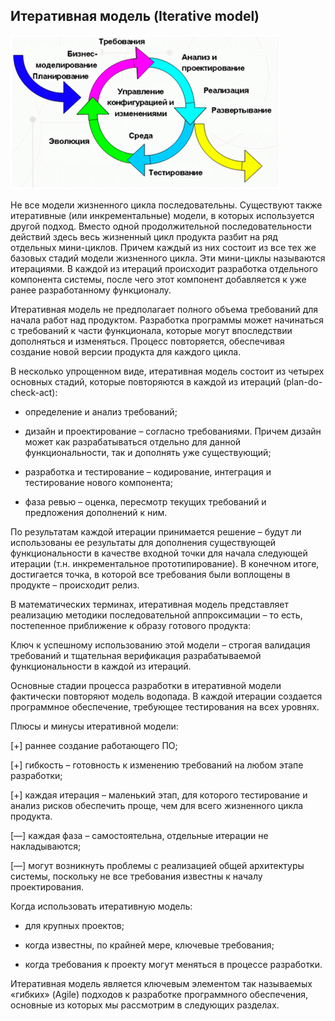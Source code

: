 ## Итеративная модель (Iterative model)

![](../img/img_6.png)

Не все модели жизненного цикла последовательны. Существуют также итеративные (или инкрементальные) модели, в которых используется другой подход. Вместо одной продолжительной последовательности действий здесь весь жизненный цикл продукта разбит на ряд отдельных мини-циклов. Причем каждый из них состоит из все тех же базовых стадий модели жизненного цикла. Эти мини-циклы называются итерациями. В каждой из итераций происходит разработка отдельного компонента системы, после чего этот компонент добавляется к уже ранее разработанному функционалу.

Итеративная модель не предполагает полного объема требований для начала работ над продуктом. Разработка программы может начинаться с требований к части функционала, которые могут впоследствии дополняться и изменяться.  Процесс повторяется, обеспечивая создание новой версии продукта для каждого цикла.

В несколько упрощенном виде, итеративная модель состоит из четырех основных стадий, которые повторяются в каждой из итераций (plan-do-check-act):

- определение и анализ требований;

- дизайн и проектирование – согласно требованиями. Причем дизайн может как разрабатываться отдельно для данной функциональности, так и дополнять уже существующий;

- разработка и тестирование – кодирование, интеграция и тестирование нового компонента;

- фаза ревью – оценка, пересмотр текущих требований и предложения дополнений к ним.

По результатам каждой итерации принимается решение – будут ли использованы ее результаты для дополнения существующей функциональности в качестве входной точки для начала следующей итерации (т.н. инкрементальное прототипирование). В конечном итоге, достигается точка, в которой все требования были воплощены в продукте – происходит релиз.

В математических терминах, итеративная модель представляет реализацию методики  последовательной аппроксимации – то есть, постепенное приближение к образу готового продукта:

Ключ к успешному использованию этой модели – строгая валидация требований и тщательная верификация разрабатываемой функциональности в каждой из итераций.

Основные стадии процесса разработки в итеративной модели фактически повторяют модель водопада. В каждой итерации создается программное обеспечение, требующее тестирования на всех уровнях.

Плюсы и минусы итеративной модели:

[+] раннее создание работающего ПО;

[+] гибкость – готовность к изменению требований на любом этапе разработки;

[+] каждая итерация – маленький этап, для которого тестирование и анализ рисков обеспечить проще, чем для всего жизненного цикла продукта.

[—] каждая фаза – самостоятельна, отдельные итерации не накладываются;

[—] могут возникнуть проблемы с реализацией общей архитектуры системы, поскольку не все требования известны к началу проектирования.

Когда использовать итеративную модель:

- для крупных проектов;

- когда известны, по крайней мере, ключевые требования;

- когда требования к проекту могут меняться в процессе разработки.

Итеративная модель ­является ключевым элементом так называемых «гибких» (Agile) подходов к разработке программного обеспечения, основные из которых мы рассмотрим в следующих разделах.